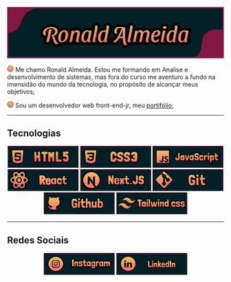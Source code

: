 <img src="./img/banner.png">

<p>
    <span>
        <img src="./img/listStyle.svg" width="15">
        Me chamo Ronald Almeida. Estou me formando em Analise e desenvolvimento de sistemas, mas fora do curso me aventuro a fundo na imensidão do mundo da tecnologia, no propósito de alcançar meus objetivos;
    </span>
</p>

<p>
    <span>
        <img src="./img/listStyle.svg" width="15">
        Sou um desenvolvedor web front-end-jr, meu <a href="https://meu-portifolio-one.vercel.app/">portifólio</a>;
    </span>
</p>

<hr height="15" border-color="#831843"></hr>

## Tecnologias
<p align="center">
    <img src="./img/htmlBanner.png"> <img src="./img/cssBanner.png"> <img src="./img/javascriptBanner.png"> <img src="./img/reactjsBanner.png"/> <img src="./img/nextjsBanner.png"/> <img src="./img/gitBanner.png"> <img src="./img/githubBanner.png"> <img src="./img/tailwindBanner.png">
</p>

<hr height="15" border-color="#831843"></hr>

## Redes Sociais
<p align="center">
    <a href="https://www.instagram.com/Ronald_jga/"><img width="165" src="./img/instagramBanner.png"></a> <a href="https://www.linkedin.com/in/ronald-almeida-749198220/"><img width="165" src="./img/linkedinBanner.png"></a>
</p>